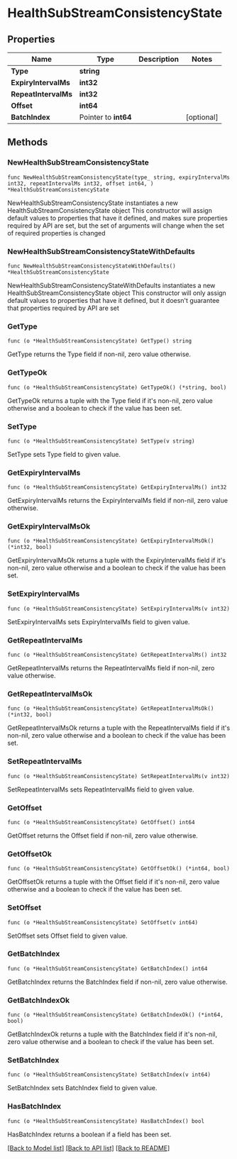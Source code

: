 # HealthSubStreamConsistencyState

## Properties

Name | Type | Description | Notes
------------ | ------------- | ------------- | -------------
**Type** | **string** |  | 
**ExpiryIntervalMs** | **int32** |  | 
**RepeatIntervalMs** | **int32** |  | 
**Offset** | **int64** |  | 
**BatchIndex** | Pointer to **int64** |  | [optional] 

## Methods

### NewHealthSubStreamConsistencyState

`func NewHealthSubStreamConsistencyState(type_ string, expiryIntervalMs int32, repeatIntervalMs int32, offset int64, ) *HealthSubStreamConsistencyState`

NewHealthSubStreamConsistencyState instantiates a new HealthSubStreamConsistencyState object
This constructor will assign default values to properties that have it defined,
and makes sure properties required by API are set, but the set of arguments
will change when the set of required properties is changed

### NewHealthSubStreamConsistencyStateWithDefaults

`func NewHealthSubStreamConsistencyStateWithDefaults() *HealthSubStreamConsistencyState`

NewHealthSubStreamConsistencyStateWithDefaults instantiates a new HealthSubStreamConsistencyState object
This constructor will only assign default values to properties that have it defined,
but it doesn't guarantee that properties required by API are set

### GetType

`func (o *HealthSubStreamConsistencyState) GetType() string`

GetType returns the Type field if non-nil, zero value otherwise.

### GetTypeOk

`func (o *HealthSubStreamConsistencyState) GetTypeOk() (*string, bool)`

GetTypeOk returns a tuple with the Type field if it's non-nil, zero value otherwise
and a boolean to check if the value has been set.

### SetType

`func (o *HealthSubStreamConsistencyState) SetType(v string)`

SetType sets Type field to given value.


### GetExpiryIntervalMs

`func (o *HealthSubStreamConsistencyState) GetExpiryIntervalMs() int32`

GetExpiryIntervalMs returns the ExpiryIntervalMs field if non-nil, zero value otherwise.

### GetExpiryIntervalMsOk

`func (o *HealthSubStreamConsistencyState) GetExpiryIntervalMsOk() (*int32, bool)`

GetExpiryIntervalMsOk returns a tuple with the ExpiryIntervalMs field if it's non-nil, zero value otherwise
and a boolean to check if the value has been set.

### SetExpiryIntervalMs

`func (o *HealthSubStreamConsistencyState) SetExpiryIntervalMs(v int32)`

SetExpiryIntervalMs sets ExpiryIntervalMs field to given value.


### GetRepeatIntervalMs

`func (o *HealthSubStreamConsistencyState) GetRepeatIntervalMs() int32`

GetRepeatIntervalMs returns the RepeatIntervalMs field if non-nil, zero value otherwise.

### GetRepeatIntervalMsOk

`func (o *HealthSubStreamConsistencyState) GetRepeatIntervalMsOk() (*int32, bool)`

GetRepeatIntervalMsOk returns a tuple with the RepeatIntervalMs field if it's non-nil, zero value otherwise
and a boolean to check if the value has been set.

### SetRepeatIntervalMs

`func (o *HealthSubStreamConsistencyState) SetRepeatIntervalMs(v int32)`

SetRepeatIntervalMs sets RepeatIntervalMs field to given value.


### GetOffset

`func (o *HealthSubStreamConsistencyState) GetOffset() int64`

GetOffset returns the Offset field if non-nil, zero value otherwise.

### GetOffsetOk

`func (o *HealthSubStreamConsistencyState) GetOffsetOk() (*int64, bool)`

GetOffsetOk returns a tuple with the Offset field if it's non-nil, zero value otherwise
and a boolean to check if the value has been set.

### SetOffset

`func (o *HealthSubStreamConsistencyState) SetOffset(v int64)`

SetOffset sets Offset field to given value.


### GetBatchIndex

`func (o *HealthSubStreamConsistencyState) GetBatchIndex() int64`

GetBatchIndex returns the BatchIndex field if non-nil, zero value otherwise.

### GetBatchIndexOk

`func (o *HealthSubStreamConsistencyState) GetBatchIndexOk() (*int64, bool)`

GetBatchIndexOk returns a tuple with the BatchIndex field if it's non-nil, zero value otherwise
and a boolean to check if the value has been set.

### SetBatchIndex

`func (o *HealthSubStreamConsistencyState) SetBatchIndex(v int64)`

SetBatchIndex sets BatchIndex field to given value.

### HasBatchIndex

`func (o *HealthSubStreamConsistencyState) HasBatchIndex() bool`

HasBatchIndex returns a boolean if a field has been set.


[[Back to Model list]](../README.md#documentation-for-models) [[Back to API list]](../README.md#documentation-for-api-endpoints) [[Back to README]](../README.md)


